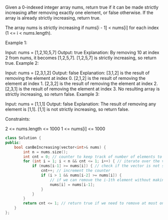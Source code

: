 Given a 0-indexed integer array nums, return true if it can be made strictly increasing after removing exactly one element, or false otherwise. If the array is already strictly increasing, return true.

The array nums is strictly increasing if nums[i - 1] < nums[i] for each index (1 <= i < nums.length).

 

Example 1:

Input: nums = [1,2,10,5,7]
Output: true
Explanation: By removing 10 at index 2 from nums, it becomes [1,2,5,7].
[1,2,5,7] is strictly increasing, so return true.
Example 2:

Input: nums = [2,3,1,2]
Output: false
Explanation:
[3,1,2] is the result of removing the element at index 0.
[2,1,2] is the result of removing the element at index 1.
[2,3,2] is the result of removing the element at index 2.
[2,3,1] is the result of removing the element at index 3.
No resulting array is strictly increasing, so return false.
Example 3:

Input: nums = [1,1,1]
Output: false
Explanation: The result of removing any element is [1,1].
[1,1] is not strictly increasing, so return false.
 

Constraints:

2 <= nums.length <= 1000
1 <= nums[i] <= 1000

```cpp
class Solution {
public:
    bool canBeIncreasing(vector<int>& nums) {
        int n = nums.size();
        int cnt = 0; // counter to keep track of number of elements to remove
        for (int i = 1; i < n && cnt <= 1; i++) { // iterate over the vector
            if (nums[i-1] >= nums[i]) { // check if the vector is not strictly increasing
                cnt++; // increment the counter
                if (i > 1 && nums[i-2] >= nums[i]) {
                    // if we can remove the i-1th element without making the vector unsorted, remove it
                    nums[i] = nums[i-1];
                }
            }
        }
        return cnt <= 1; // return true if we need to remove at most one element
    }
};
```
